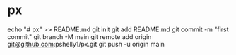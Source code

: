 # px
echo "# px" >> README.md
git init
git add README.md
git commit -m "first commit"
git branch -M main
git remote add origin git@github.com:pshelly1/px.git
git push -u origin main
